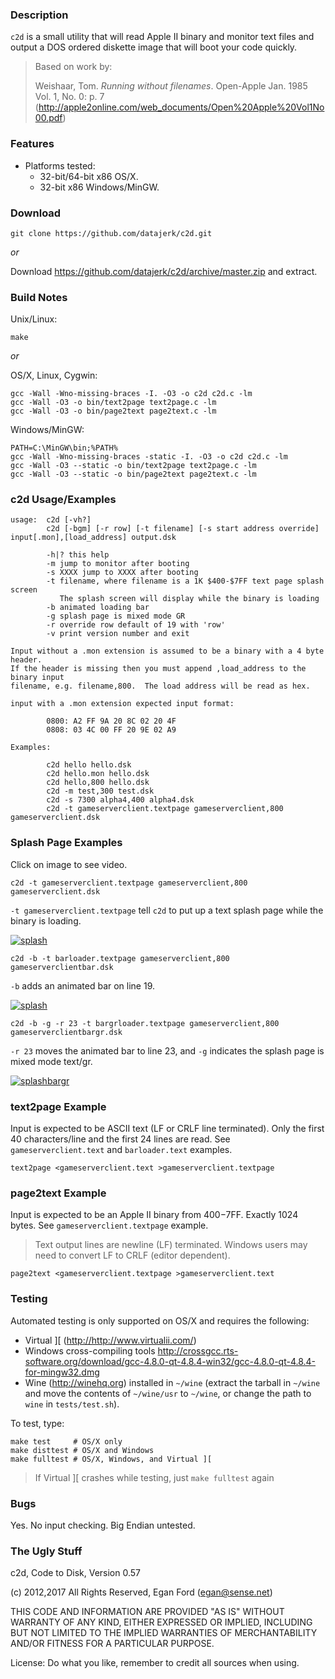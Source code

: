 ### Description

`c2d` is a small utility that will read Apple II binary and monitor text files and output a DOS ordered diskette image that will boot your code quickly.

> Based on work by:
> 
> Weishaar, Tom. *Running without filenames*. Open-Apple Jan. 1985 Vol. 1, No. 0: p. 7 (<http://apple2online.com/web_documents/Open%20Apple%20Vol1No00.pdf>)


### Features

*  Platforms tested:
	*  32-bit/64-bit x86 OS/X.
	*  32-bit x86 Windows/MinGW.


### Download

```
git clone https://github.com/datajerk/c2d.git
```

*or*

Download <https://github.com/datajerk/c2d/archive/master.zip> and extract.


### Build Notes

Unix/Linux:

	make

*or*

OS/X, Linux, Cygwin:

	gcc -Wall -Wno-missing-braces -I. -O3 -o c2d c2d.c -lm
	gcc -Wall -O3 -o bin/text2page text2page.c -lm
	gcc -Wall -O3 -o bin/page2text page2text.c -lm

Windows/MinGW:

	PATH=C:\MinGW\bin;%PATH%
	gcc -Wall -Wno-missing-braces -static -I. -O3 -o c2d c2d.c -lm
	gcc -Wall -O3 --static -o bin/text2page text2page.c -lm
	gcc -Wall -O3 --static -o bin/page2text page2text.c -lm


### c2d Usage/Examples

```
usage:  c2d [-vh?]
        c2d [-bgm] [-r row] [-t filename] [-s start address override] input[.mon],[load_address] output.dsk

        -h|? this help
        -m jump to monitor after booting
        -s XXXX jump to XXXX after booting
        -t filename, where filename is a 1K $400-$7FF text page splash screen
           The splash screen will display while the binary is loading
        -b animated loading bar
        -g splash page is mixed mode GR
        -r override row default of 19 with 'row'
        -v print version number and exit

Input without a .mon extension is assumed to be a binary with a 4 byte header.
If the header is missing then you must append ,load_address to the binary input
filename, e.g. filename,800.  The load address will be read as hex.

input with a .mon extension expected input format:

        0800: A2 FF 9A 20 8C 02 20 4F
        0808: 03 4C 00 FF 20 9E 02 A9

Examples:

        c2d hello hello.dsk
        c2d hello.mon hello.dsk 
        c2d hello,800 hello.dsk 
        c2d -m test,300 test.dsk
        c2d -s 7300 alpha4,400 alpha4.dsk
        c2d -t gameserverclient.textpage gameserverclient,800 gameserverclient.dsk
```

### Splash Page Examples

Click on image to see video.

```
c2d -t gameserverclient.textpage gameserverclient,800 gameserverclient.dsk
```

`-t gameserverclient.textpage` tell `c2d` to put up a text splash page while the binary is loading.

[![splash](https://img.youtube.com/vi/9EPy0JnnJyA/0.jpg)](https://www.youtube.com/watch?v=9EPy0JnnJyA "splash")

```
c2d -b -t barloader.textpage gameserverclient,800 gameserverclientbar.dsk
```

`-b` adds an animated bar on line 19.

[![splash](https://img.youtube.com/vi/D3SaHlw4fgM/0.jpg)](https://www.youtube.com/watch?v=D3SaHlw4fgM "splashbar")

```
c2d -b -g -r 23 -t bargrloader.textpage gameserverclient,800 gameserverclientbargr.dsk
```

`-r 23` moves the animated bar to line 23, and `-g` indicates the splash page is mixed mode text/gr.

[![splashbargr](https://img.youtube.com/vi/4Ik1eraAM6c/0.jpg)](https://www.youtube.com/watch?v=4Ik1eraAM6c "splashbargr")

### text2page Example

Input is expected to be ASCII text (LF or CRLF line terminated).  Only the first 40 characters/line and the first 24 lines are read.  See `gameserverclient.text` and `barloader.text` examples.

```
text2page <gameserverclient.text >gameserverclient.textpage
```

### page2text Example

Input is expected to be an Apple II binary from $400-$7FF.  Exactly 1024 bytes.  See `gameserverclient.textpage` example.
> Text output lines are newline (LF) terminated.  Windows users may need to convert LF to CRLF (editor dependent).

```
page2text <gameserverclient.textpage >gameserverclient.text
```

### Testing

Automated testing is only supported on OS/X and requires the following:


* Virtual ][ (<http://http://www.virtualii.com/>)
* Windows cross-compiling tools <http://crossgcc.rts-software.org/download/gcc-4.8.0-qt-4.8.4-win32/gcc-4.8.0-qt-4.8.4-for-mingw32.dmg>
* Wine (<http://winehq.org>) installed in `~/wine` (extract the tarball in `~/wine` and move the contents of `~/wine/usr` to `~/wine`, or change the path to `wine` in `tests/test.sh`).

To test, type:
```
make test     # OS/X only
make disttest # OS/X and Windows
make fulltest # OS/X, Windows, and Virtual ][
```
> If Virtual ][ crashes while testing, just `make fulltest` again 


### Bugs

Yes.  No input checking.  Big Endian untested.


### The Ugly Stuff

c2d, Code to Disk, Version 0.57

(c) 2012,2017 All Rights Reserved, Egan Ford (egan@sense.net)

THIS CODE AND INFORMATION ARE PROVIDED "AS IS" WITHOUT WARRANTY OF ANY 
KIND, EITHER EXPRESSED OR IMPLIED, INCLUDING BUT NOT LIMITED TO THE
IMPLIED WARRANTIES OF MERCHANTABILITY AND/OR FITNESS FOR A
PARTICULAR PURPOSE.

License: Do what you like, remember to credit all sources when using.

